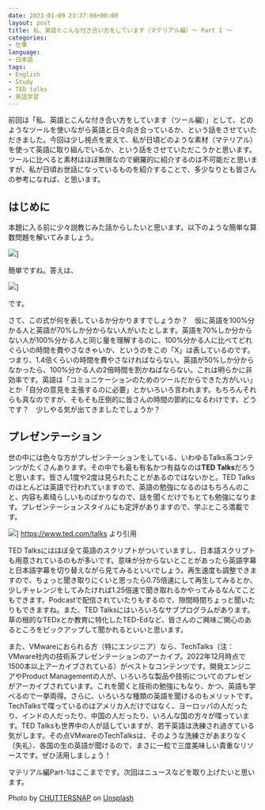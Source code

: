 ```yaml
---
date: 2023-01-09 23:37:08+00:00
layout: post
title: 私、英語とこんな付き合い方をしています（マテリアル編）〜 Part 1 〜
categories:
- 仕事
language:
- 日本語
tags:
- English
- Study
- TED talks
- 英語学習
---
```


前回は「私、英語とこんな付き合い方をしています（ツール編）」として、どのようなツールを使いながら英語と日々向き合っているか、という話をさせていただきました。今回は少し視点を変えて、私が日頃どのような素材（マテリアル）を使って英語に取り組んでいるか、という話をさせていただこうかと思います。ツールに比べると素材はほぼ無限なので網羅的に紹介するのは不可能だと思いますが、私が日頃お世話になっているものを紹介することで、多少なりとも皆さんの参考になれば、と思います。


## はじめに


本題に入る前に少々説教じみた話からしたいと思います。以下のような簡単な算数問題を解いてみましょう。

![](https://blog.shin.do/wp-content/uploads/2022/12/Equasion-300x53.png)] 

簡単ですね。答えは、

![](https://blog.shin.do/wp-content/uploads/2022/12/Answer-300x49.png)] 

です。

さて、この式が何を表しているか分かりますでしょうか？　仮に英語を100%分かる人と英語が70%しか分からない人がいたとします。英語を70%しか分からない人が100%分かる人と同じ量を理解するのに、100%分かる人に比べてどれぐらいの時間を費やさなきゃいか、というのをこの「X」は表しているのです。つまり、1.4倍くらいの時間を費やさなければならない。英語が50%しか分からなかったら、100%分かる人の2倍時間を割かねばならない。これは明らかに非効率です。英語は「コミュニケーションのためのツールだからできた方がいい」とか「自分の意見を主張するのに必要」とかいろいろ言われます。もちろんそれらも真なのですが、そもそも圧倒的に皆さんの時間の節約になるわけです。どうです？　少しやる気が出てきましたでしょうか？


## プレゼンテーション


世の中には色々な方がプレゼンテーションをしている、いわゆるTalks系コンテンツがたくさんあります。その中でも最も有名かつ有益なのは**TED Talks**だろうと思います。皆さん1度や2度は見られたことがあるのではないかと。TED Talksのほとんどは英語で行われていますので、英語の勉強になるのはもちろんのこと、内容も素晴らしいものばかりなので、話を聞くだけでもとても勉強になります。プレゼンテーションスタイルにも定評がありますので、学ぶところ満載です。

![](https://blog.shin.do/wp-content/uploads/2022/12/TED-Talks-1024x992.png)]  https://www.ted.com/talks より引用

TED Talksにはほぼ全て英語のスクリプトがついていますし、日本語スクリプトも用意されているのもが多いです。意味が分からないとことがあったら英語字幕と日本語字幕を切り替えながら見てみるといいでしょう。再生速度も調整できますので、ちょっと聞き取りにくいと思ったら0.75倍速にして再生してみるとか、少しチャレンジをしてみたければ1.25倍速で聞き取れるかやってみるなんてこともできます。Podcastで配信されていたりもするので、隙間時間ちょっと聞いたりもできますね。また、TED Talksにはいろいろなサブプログラムがあります。草の根的なTEDxとか教育に特化したTED-Edなど、皆さんのご興味ご関心のあるところをピックアップして聞かれるといいと思います。

また、VMwareにおられる方（特にエンジニア）なら、TechTalks（注：VMware社内の技術系プレゼンテーションのアーカイブ。2022年12月時点で1500本以上アーカイブされている）がベストなコンテンツです。開発エンジニアやProduct Managementの人が、いろいろな製品や技術についてのプレゼンがアーカイブされています。これを聞くと技術の勉強にもなり、かつ、英語も学べるので一挙両得。さらに、いろいろな種類の英語を聞けるのもメリットです。TechTalksで喋っているのはアメリカ人だけではなく、ヨーロッパの人だったり、インドの人だったり、中国の人だったり、いろんな国の方々が喋っています。TED Talksも世界中の人が話していますが、若干英語は洗練され過ぎている気がします。その点VMwareのTechTalksは、そのような洗練さがあまりなく（失礼）、各国の生の英語が聞けるので、まさに一粒で三度美味しい貴重なリソースです。ぜひ活用しましょう！

マテリアル編Part-1はここまでです。次回はニュースなどを取り上げたいと思います。

Photo by [CHUTTERSNAP](https://unsplash.com/@chuttersnap?utm_source=unsplash&utm_medium=referral&utm_content=creditCopyText) on [Unsplash](https://unsplash.com/s/photos/ted?utm_source=unsplash&utm_medium=referral&utm_content=creditCopyText)
